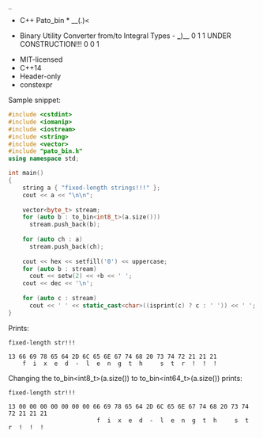                                                                             _   
  * C++ Pato_bin *                                                       __(.)<
  - Binary Utility Converter from/to Integral Types -                  __\___)__
                                                                        0   1 1 
                     UNDER CONSTRUCTION!!!                               0 0 1
                                                                             
* MIT-licensed
* C++14
* Header-only 
* constexpr

Sample snippet:                                                                        

```c++
#include <cstdint>
#include <iomanip>
#include <iostream>
#include <string>
#include <vector>
#include "pato_bin.h"
using namespace std;

int main()
{
    string a { "fixed-length strings!!!" };    
    cout << a << "\n\n";
    
    vector<byte_t> stream;
    for (auto b : to_bin<int8_t>(a.size()))
      stream.push_back(b);
    
    for (auto ch : a)
      stream.push_back(ch);
    
    cout << hex << setfill('0') << uppercase;
    for (auto b : stream)
      cout << setw(2) << +b << ' ';
    cout << dec << '\n';
    
    for (auto c : stream)
      cout << ' ' << static_cast<char>((isprint(c) ? c : ' ')) << ' ';
}
```

Prints:
```
fixed-length str!!!

13 66 69 78 65 64 2D 6C 65 6E 67 74 68 20 73 74 72 21 21 21
    f  i  x  e  d  -  l  e  n  g  t  h     s  t  r  !  !  !
```

Changing the to_bin<int8_t>(a.size()) to to_bin<int64_t>(a.size()) prints:

```
fixed-length str!!!

13 00 00 00 00 00 00 00 66 69 78 65 64 2D 6C 65 6E 67 74 68 20 73 74 72 21 21 21
                         f  i  x  e  d  -  l  e  n  g  t  h     s  t  r  !  !  !
```